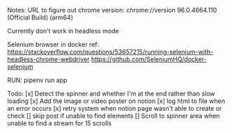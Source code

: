 Notes:
URL to figure out chrome version: chrome://version
96.0.4664.110 (Official Build) (arm64)

Currently don't work in headless mode

Selenium browser in docker ref:
https://stackoverflow.com/questions/53657215/running-selenium-with-headless-chrome-webdriver
https://github.com/SeleniumHQ/docker-selenium


RUN:
pipenv run app


Todo:
[x] Detect the spinner and whether I'm at the end rather than slow loading
[x] Add the image or video poster on notion 
[x] log html to file when an error occurs
[x] retry system when notion page wasn't able to create or check
[] skip post if unable to find elements
[] Scroll to spinner area when unable to find a stream for 15 scrolls